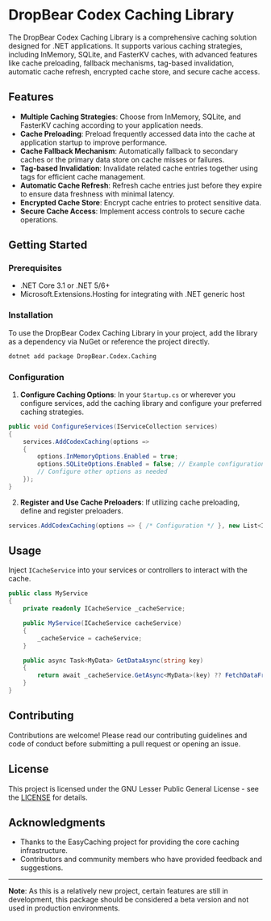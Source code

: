 # DropBear Codex Caching Library

The DropBear Codex Caching Library is a comprehensive caching solution designed for .NET applications. It supports various caching strategies, including InMemory, SQLite, and FasterKV caches, with advanced features like cache preloading, fallback mechanisms, tag-based invalidation, automatic cache refresh, encrypted cache store, and secure cache access.

## Features

- **Multiple Caching Strategies**: Choose from InMemory, SQLite, and FasterKV caching according to your application needs.
- **Cache Preloading**: Preload frequently accessed data into the cache at application startup to improve performance.
- **Cache Fallback Mechanism**: Automatically fallback to secondary caches or the primary data store on cache misses or failures.
- **Tag-based Invalidation**: Invalidate related cache entries together using tags for efficient cache management.
- **Automatic Cache Refresh**: Refresh cache entries just before they expire to ensure data freshness with minimal latency.
- **Encrypted Cache Store**: Encrypt cache entries to protect sensitive data.
- **Secure Cache Access**: Implement access controls to secure cache operations.

## Getting Started

### Prerequisites

- .NET Core 3.1 or .NET 5/6+
- Microsoft.Extensions.Hosting for integrating with .NET generic host

### Installation

To use the DropBear Codex Caching Library in your project, add the library as a dependency via NuGet or reference the project directly.

```bash
dotnet add package DropBear.Codex.Caching
```

### Configuration

1. **Configure Caching Options**: In your `Startup.cs` or wherever you configure services, add the caching library and configure your preferred caching strategies.

```csharp
public void ConfigureServices(IServiceCollection services)
{
    services.AddCodexCaching(options =>
    {
        options.InMemoryOptions.Enabled = true;
        options.SQLiteOptions.Enabled = false; // Example configuration
        // Configure other options as needed
    });
}
```

2. **Register and Use Cache Preloaders**: If utilizing cache preloading, define and register preloaders.

```csharp
services.AddCodexCaching(options => { /* Configuration */ }, new List<ICachePreloader> { new MyCachePreloader() });
```

## Usage

Inject `ICacheService` into your services or controllers to interact with the cache.

```csharp
public class MyService
{
    private readonly ICacheService _cacheService;

    public MyService(ICacheService cacheService)
    {
        _cacheService = cacheService;
    }

    public async Task<MyData> GetDataAsync(string key)
    {
        return await _cacheService.GetAsync<MyData>(key) ?? FetchDataFromStore(key);
    }
}
```

## Contributing

Contributions are welcome! Please read our contributing guidelines and code of conduct before submitting a pull request or opening an issue.

## License

This project is licensed under the GNU Lesser Public General License - see the [LICENSE](https://en.wikipedia.org/wiki/GNU_Lesser_General_Public_License) for details.

## Acknowledgments

- Thanks to the EasyCaching project for providing the core caching infrastructure.
- Contributors and community members who have provided feedback and suggestions.

---

**Note**: As this is a relatively new project, certain features are still in development, this package should be considered a beta version and not used in production environments.
